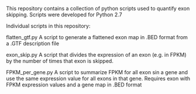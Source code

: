 This repository contains a collection of python scripts used to quantify exon skipping.
Scripts were developed for Python 2.7

Individual scripts in this repository:

flatten_gtf.py
A script to generate a flattened exon map in .BED format from a .GTF description file

exon_skip.py
A script that divides the expression of an exon (e.g. in FPKM) by the number of times
that exon is skipped.

FPKM_per_gene.py
A script to summarize FPKM for all exon sin a gene and use the same expression value 
for all exons in that gene. Requires exon with FPKM expression values and a gene map
in .BED format
